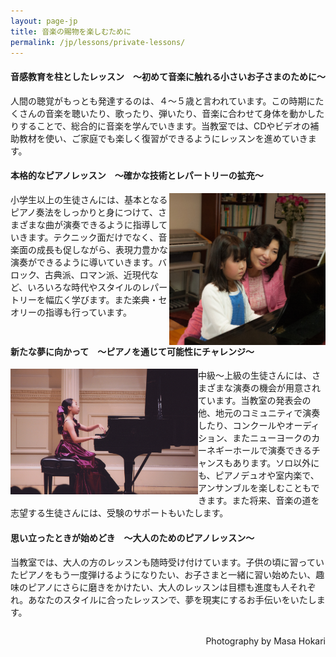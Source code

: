 ```yaml
---
layout: page-jp
title: 音楽の賜物を楽しむために
permalink: /jp/lessons/private-lessons/
---
```



<h4>音感教育を柱としたレッスン　〜初めて音楽に触れる小さいお子さまのために〜</h4>
<img class="float-left" src="/img/lesson singing.jpg" alt="" width="300px" style="float:left;">

人間の聴覚がもっとも発達するのは、４〜５歳と言われています。この時期にたくさんの音楽を聴いたり、歌ったり、弾いたり、音楽に合わせて身体を動かしたりすることで、総合的に音楽を学んでいきます。当教室では、CDやビデオの補助教材を使い、ご家庭でも楽しく復習ができるようにレッスンを進めていきます。





<h4 style="clear:both;">本格的なピアノレッスン　〜確かな技術とレパートリーの拡充〜</h4>
<img class="float-right" src="/img/lesson piano.jpg" alt="" width="250px" style="float:right;">

小学生以上の生徒さんには、基本となるピアノ奏法をしっかりと身につけて、さまざまな曲が演奏できるように指導していきます。テクニック面だけでなく、音楽面の成長も促しながら、表現力豊かな演奏ができるように導いていきます。バロック、古典派、ロマン派、近現代など、いろいろな時代やスタイルのレパートリーを幅広く学びます。また楽典・セオリーの指導も行っています。





<h4 style="clear:both;">新たな夢に向かって　〜ピアノを通じて可能性にチャレンジ〜</h4>
<img class="float-left" src="/img/carnegie recital.jpg" alt="" width="300px" style="float:left;">

中級〜上級の生徒さんには、さまざまな演奏の機会が用意されています。当教室の発表会の他、地元のコミュニティで演奏したり、コンクールやオーディション、またニューヨークのカーネギーホールで演奏できるチャンスもあります。ソロ以外にも、ピアノデュオや室内楽で、アンサンブルを楽しむこともできます。また将来、音楽の道を志望する生徒さんには、受験のサポートもいたします。




<h4 style="clear:both;">思い立ったときが始めどき　〜大人のためのピアノレッスン〜</h4>
<img class="float-right" src="/img/piano lesson adult 3.jpg" alt="" width="300px" style="float:right;">

当教室では、大人の方のレッスンも随時受け付けています。子供の頃に習っていたピアノをもう一度弾けるようになりたい、お子さまと一緒に習い始めたい、趣味のピアノにさらに磨きをかけたい、大人のレッスンは目標も進度も人それぞれ。あなたのスタイルに合ったレッスンで、夢を現実にするお手伝いをいたします。


<p style="float:right; clear:both;" class="voltaire">Photography by Masa Hokari</p>

